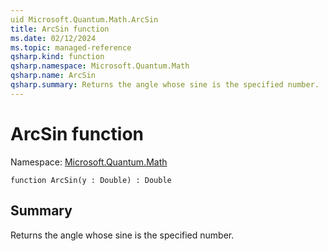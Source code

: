 ```yaml
---
uid Microsoft.Quantum.Math.ArcSin
title: ArcSin function
ms.date: 02/12/2024
ms.topic: managed-reference
qsharp.kind: function
qsharp.namespace: Microsoft.Quantum.Math
qsharp.name: ArcSin
qsharp.summary: Returns the angle whose sine is the specified number.
---
```


# ArcSin function

Namespace: [Microsoft.Quantum.Math](xref:Microsoft.Quantum.Math)

```qsharp
function ArcSin(y : Double) : Double
```

## Summary
Returns the angle whose sine is the specified number.
